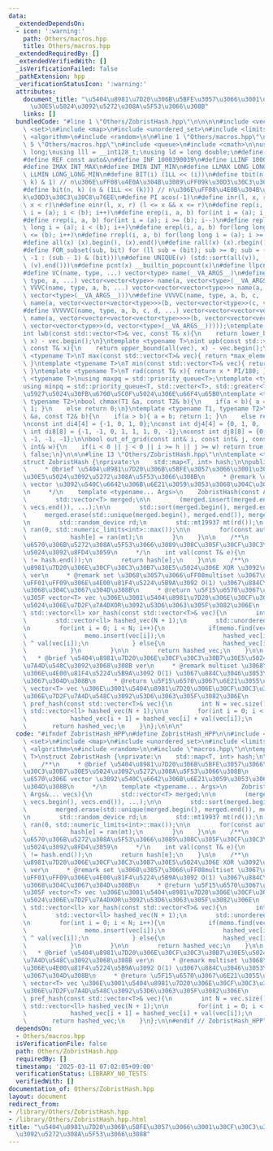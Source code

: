 ```yaml
---
data:
  _extendedDependsOn:
  - icon: ':warning:'
    path: Others/macros.hpp
    title: Others/macros.hpp
  _extendedRequiredBy: []
  _extendedVerifiedWith: []
  _isVerificationFailed: false
  _pathExtension: hpp
  _verificationStatusIcon: ':warning:'
  attributes:
    document_title: "\u5404\u8981\u7D20\u306B\u5BFE\u3057\u3066\u3001\u30CF\u30C3\u30B7\
      \u30E5\u5024\u3092\u5272\u308A\u5F53\u3066\u308B"
    links: []
  bundledCode: "#line 1 \"Others/ZobristHash.hpp\"\n\n\n\n#include <vector>\n#include\
    \ <set>\n#include <map>\n#include <unordered_set>\n#include <limits>\n#include\
    \ <algorithm>\n#include <random>\n\n#line 1 \"Others/macros.hpp\"\n\n\n\n#line\
    \ 5 \"Others/macros.hpp\"\n#include <queue>\n#include <cmath>\n\nusing ll = long\
    \ long;\nusing lll = __int128_t;\nusing ld = long double;\n#define newl '\\n'\n\
    #define REF const auto&\n#define INF 1000390039\n#define LLINF 1000000039000000039\n\
    #define IMAX INT_MAX\n#define IMIN INT_MIN\n#define LLMAX LONG_LONG_MAX\n#define\
    \ LLMIN LONG_LONG_MIN\n#define BIT(i) (1LL << (i))\n#define tbit(n, k) ((n >>\
    \ k) & 1) // n\u306E\uFF08\u4E0A\u304B\u3089\uFF09k\u30D3\u30C3\u30C8\u76EE\n\
    #define bit(n, k) (n & (1LL << (k))) // n\u306E\uFF08\u4E0B\u304B\u3089\uFF09\
    k\u30D3\u30C3\u30C8\u76EE\n#define PI acos(-1)\n#define inr(l, x, r) (l <= x &&\
    \ x < r)\n#define einr(l, x, r) (l <= x && x <= r)\n#define rep(i, a, b) for(int\
    \ i = (a); i < (b); i++)\n#define erep(i, a, b) for(int i = (a); i <= (b); i++)\n\
    #define rrep(i, a, b) for(int i = (a); i >= (b); i--)\n#define repl(i, a, b) for(long\
    \ long i = (a); i < (b); i++)\n#define erepl(i, a, b) for(long long i = (a); i\
    \ <= (b); i++)\n#define rrepl(i, a, b) for(long long i = (a); i >= (b); i--)\n\
    #define all(x) (x).begin(), (x).end()\n#define rall(x) (x).rbegin(), (x).rend()\n\
    #define FOR_subset(sub, bit) for (ll sub = (bit); sub >= 0; sub = (sub == 0 ?\
    \ -1 : (sub - 1) & (bit)))\n#define UNIQUE(v) (std::sort(all(v)), (v).erase(std::unique(all(v)),\
    \ (v).end()))\n#define pcnt(x) __builtin_popcount(x)\n#define llpcnt(x) __builtin_popcountll(x)\n\
    #define VC(name, type, ...) vector<type> name(__VA_ARGS__)\n#define VVC(name,\
    \ type, a, ...) vector<vector<type>> name(a, vector<type>(__VA_ARGS__))\n#define\
    \ VVVC(name, type, a, b, ...) vector<vector<vector<type>>> name(a, vector<vector<type>>(b,\
    \ vector<type>(__VA_ARGS__)))\n#define VVVVC(name, type, a, b, c, ...) vector<vector<vector<vector<type>>>>\
    \ name(a, vector<vector<vector<type>>>(b, vector<vector<type>>(c, vector<type>(__VA_ARGS__))))\n\
    #define VVVVVC(name, type, a, b, c, d, ...) vector<vector<vector<vector<vector<type>>>>>\
    \ name(a, vector<vector<vector<vector<type>>>>(b, vector<vector<vector<type>>>(c,\
    \ vector<vector<type>>(d, vector<type>(__VA_ARGS__)))));\ntemplate <typename T>\n\
    int lwb(const std::vector<T>& vec, const T& x){\n    return lower_bound(all(vec),\
    \ x) - vec.begin();\n}\ntemplate <typename T>\nint upb(const std::vector<T>& vec,\
    \ const T& x){\n    return upper_bound(all(vec), x) - vec.begin();\n}\ntemplate\
    \ <typename T>\nT max(const std::vector<T>& vec){ return *max_element(all(vec));\
    \ }\ntemplate <typename T>\nT min(const std::vector<T>& vec){ return *min_element(all(vec));\
    \ }\ntemplate <typename T>\nT rad(const T& x){ return x * PI/180; }\ntemplate\
    \ <typename T>\nusing maxpq = std::priority_queue<T>;\ntemplate <typename T>\n\
    using minpq = std::priority_queue<T, std::vector<T>, std::greater<T>>;\n// \u6700\
    \u5927\u5024\u30FB\u6700\u5C0F\u5024\u306E\u66F4\u65B0\ntemplate <typename T1,\
    \ typename T2>\nbool chmax(T1 &a, const T2& b){\n    if(a < b){ a = b; return\
    \ 1; }\n    else return 0;\n}\ntemplate <typename T1, typename T2>\nbool chmin(T1\
    \ &a, const T2& b){\n    if(a > b){ a = b; return 1; }\n    else return 0;\n}\n\
    \nconst int di4[4] = {-1, 0, 1, 0};\nconst int dj4[4] = {0, 1, 0, -1};\nconst\
    \ int di8[8] = {-1, -1, 0, 1, 1, 1, 0, -1};\nconst int dj8[8] = {0, 1, 1, 1, 0,\
    \ -1, -1, -1};\n\nbool out_of_grid(const int& i, const int& j, const int& h, const\
    \ int& w){\n    if(i < 0 || j < 0 || i >= h || j >= w) return true;\n    return\
    \ false;\n}\n\n\n#line 13 \"Others/ZobristHash.hpp\"\n\ntemplate <typename T>\n\
    struct ZobristHash {\nprivate:\n    std::map<T, int> hash;\n\npublic:\n    /**\n\
    \     * @brief \u5404\u8981\u7D20\u306B\u5BFE\u3057\u3066\u3001\u30CF\u30C3\u30B7\
    \u30E5\u5024\u3092\u5272\u308A\u5F53\u3066\u308B\n     * @remark \u8907\u6570\u306E\
    \ vector \u3092\u540C\u6642\u306B\u6E21\u3059\u3053\u3068\u304C\u3067\u304D\u308B\
    \n     */\n    template <typename... Args>\n    ZobristHash(const Args&... vecs){\n\
    \        std::vector<T> merged;\n\n        (merged.insert(merged.end(), vecs.begin(),\
    \ vecs.end()), ...);\n\n        std::sort(merged.begin(), merged.end());\n   \
    \     merged.erase(std::unique(merged.begin(), merged.end()), merged.end());\n\
    \n        std::random_device rd;\n        std::mt19937 mt(rd());\n        std::uniform_int_distribution<int>\
    \ ran(0, std::numeric_limits<int>::max());\n\n        for(const auto& e : merged){\n\
    \            hash[e] = ran(mt);\n        }\n    }\n\n    /**\n     * @brief \u5F15\
    \u6570\u306B\u5272\u308A\u5F53\u3066\u3089\u308C\u305F\u30CF\u30C3\u30B7\u30E5\
    \u5024\u3092\u8FD4\u3059\n     */\n    int val(const T& e){\n        assert(hash.find(e)\
    \ != hash.end());\n        return hash[e];\n    }\n\n    /**\n     * @brief \u5404\
    \u8981\u7D20\u306E\u30CF\u30C3\u30B7\u30E5\u5024\u306E XOR \u3092\u53D6\u308B\
    \ ver\n     * @remark set \u3068\u3057\u3066\uFF08multiset \u3067\u306F\u306A\u3044\
    \uFF01\uFF09\u306E\u4E00\u81F4\u5224\u5B9A\u3092 O(1) \u3067\u884C\u3046\u3053\
    \u3068\u304C\u3067\u304D\u308B\n     * @return \u5F15\u6570\u3067\u6E21\u3055\u308C\
    \u305F vector<T> vec \u306E\u3001\u5404\u8981\u7D20\u306E\u30CF\u30C3\u30B7\u30E5\
    \u5024\u306E\u7D2F\u7A4DXOR\u3092\u53D6\u3063\u305F\u3082\u306E\n     */\n   \
    \ std::vector<ll> xor_hash(const std::vector<T>& vec){\n        int N = vec.size();\n\
    \        std::vector<ll> hashed_vec(N + 1);\n        std::unordered_set<T> memo;\n\
    \n        for(int i = 0; i < N; i++){\n            if(memo.find(vec[i]) == memo.end()){\n\
    \                memo.insert(vec[i]);\n                hashed_vec[i + 1] = hashed_vec[i]\
    \ ^ val(vec[i]);\n            } else{\n                hashed_vec[i + 1] = hashed_vec[i];\n\
    \            }\n        }\n\n        return hashed_vec;\n    }\n\n    /**\n  \
    \   * @brief \u5404\u8981\u7D20\u306E\u30CF\u30C3\u30B7\u30E5\u5024\u306E\u7D2F\
    \u7A4D\u548C\u3092\u3068\u308B ver\n     * @remark multiset \u3068\u3057\u3066\
    \u306E\u4E00\u81F4\u5224\u5B9A\u3092 O(1) \u3067\u884C\u3046\u3053\u3068\u304C\
    \u3067\u304D\u308B\n     * @return \u5F15\u6570\u3067\u6E21\u3055\u308C\u305F\
    \ vector<T> vec \u306E\u3001\u5404\u8981\u7D20\u306E\u30CF\u30C3\u30B7\u30E5\u5024\
    \u306E\u7D2F\u7A4D\u548C\u3092\u53D6\u3063\u305F\u3082\u306E\n     */\n    std::vector<ll>\
    \ pref_hash(const std::vector<T>& vec){\n        int N = vec.size();\n       \
    \ std::vector<ll> hashed_vec(N + 1);\n\n        for(int i = 0; i < N; i++){\n\
    \            hashed_vec[i + 1] = hashed_vec[i] + val(vec[i]);\n        }\n\n \
    \       return hashed_vec;\n    }\n};\n\n\n"
  code: "#ifndef ZobristHash_HPP\n#define ZobristHash_HPP\n\n#include <vector>\n#include\
    \ <set>\n#include <map>\n#include <unordered_set>\n#include <limits>\n#include\
    \ <algorithm>\n#include <random>\n\n#include \"macros.hpp\"\n\ntemplate <typename\
    \ T>\nstruct ZobristHash {\nprivate:\n    std::map<T, int> hash;\n\npublic:\n\
    \    /**\n     * @brief \u5404\u8981\u7D20\u306B\u5BFE\u3057\u3066\u3001\u30CF\
    \u30C3\u30B7\u30E5\u5024\u3092\u5272\u308A\u5F53\u3066\u308B\n     * @remark \u8907\
    \u6570\u306E vector \u3092\u540C\u6642\u306B\u6E21\u3059\u3053\u3068\u304C\u3067\
    \u304D\u308B\n     */\n    template <typename... Args>\n    ZobristHash(const\
    \ Args&... vecs){\n        std::vector<T> merged;\n\n        (merged.insert(merged.end(),\
    \ vecs.begin(), vecs.end()), ...);\n\n        std::sort(merged.begin(), merged.end());\n\
    \        merged.erase(std::unique(merged.begin(), merged.end()), merged.end());\n\
    \n        std::random_device rd;\n        std::mt19937 mt(rd());\n        std::uniform_int_distribution<int>\
    \ ran(0, std::numeric_limits<int>::max());\n\n        for(const auto& e : merged){\n\
    \            hash[e] = ran(mt);\n        }\n    }\n\n    /**\n     * @brief \u5F15\
    \u6570\u306B\u5272\u308A\u5F53\u3066\u3089\u308C\u305F\u30CF\u30C3\u30B7\u30E5\
    \u5024\u3092\u8FD4\u3059\n     */\n    int val(const T& e){\n        assert(hash.find(e)\
    \ != hash.end());\n        return hash[e];\n    }\n\n    /**\n     * @brief \u5404\
    \u8981\u7D20\u306E\u30CF\u30C3\u30B7\u30E5\u5024\u306E XOR \u3092\u53D6\u308B\
    \ ver\n     * @remark set \u3068\u3057\u3066\uFF08multiset \u3067\u306F\u306A\u3044\
    \uFF01\uFF09\u306E\u4E00\u81F4\u5224\u5B9A\u3092 O(1) \u3067\u884C\u3046\u3053\
    \u3068\u304C\u3067\u304D\u308B\n     * @return \u5F15\u6570\u3067\u6E21\u3055\u308C\
    \u305F vector<T> vec \u306E\u3001\u5404\u8981\u7D20\u306E\u30CF\u30C3\u30B7\u30E5\
    \u5024\u306E\u7D2F\u7A4DXOR\u3092\u53D6\u3063\u305F\u3082\u306E\n     */\n   \
    \ std::vector<ll> xor_hash(const std::vector<T>& vec){\n        int N = vec.size();\n\
    \        std::vector<ll> hashed_vec(N + 1);\n        std::unordered_set<T> memo;\n\
    \n        for(int i = 0; i < N; i++){\n            if(memo.find(vec[i]) == memo.end()){\n\
    \                memo.insert(vec[i]);\n                hashed_vec[i + 1] = hashed_vec[i]\
    \ ^ val(vec[i]);\n            } else{\n                hashed_vec[i + 1] = hashed_vec[i];\n\
    \            }\n        }\n\n        return hashed_vec;\n    }\n\n    /**\n  \
    \   * @brief \u5404\u8981\u7D20\u306E\u30CF\u30C3\u30B7\u30E5\u5024\u306E\u7D2F\
    \u7A4D\u548C\u3092\u3068\u308B ver\n     * @remark multiset \u3068\u3057\u3066\
    \u306E\u4E00\u81F4\u5224\u5B9A\u3092 O(1) \u3067\u884C\u3046\u3053\u3068\u304C\
    \u3067\u304D\u308B\n     * @return \u5F15\u6570\u3067\u6E21\u3055\u308C\u305F\
    \ vector<T> vec \u306E\u3001\u5404\u8981\u7D20\u306E\u30CF\u30C3\u30B7\u30E5\u5024\
    \u306E\u7D2F\u7A4D\u548C\u3092\u53D6\u3063\u305F\u3082\u306E\n     */\n    std::vector<ll>\
    \ pref_hash(const std::vector<T>& vec){\n        int N = vec.size();\n       \
    \ std::vector<ll> hashed_vec(N + 1);\n\n        for(int i = 0; i < N; i++){\n\
    \            hashed_vec[i + 1] = hashed_vec[i] + val(vec[i]);\n        }\n\n \
    \       return hashed_vec;\n    }\n};\n\n#endif // ZobristHash_HPP"
  dependsOn:
  - Others/macros.hpp
  isVerificationFile: false
  path: Others/ZobristHash.hpp
  requiredBy: []
  timestamp: '2025-03-11 07:02:05+09:00'
  verificationStatus: LIBRARY_NO_TESTS
  verifiedWith: []
documentation_of: Others/ZobristHash.hpp
layout: document
redirect_from:
- /library/Others/ZobristHash.hpp
- /library/Others/ZobristHash.hpp.html
title: "\u5404\u8981\u7D20\u306B\u5BFE\u3057\u3066\u3001\u30CF\u30C3\u30B7\u30E5\u5024\
  \u3092\u5272\u308A\u5F53\u3066\u308B"
---
```

